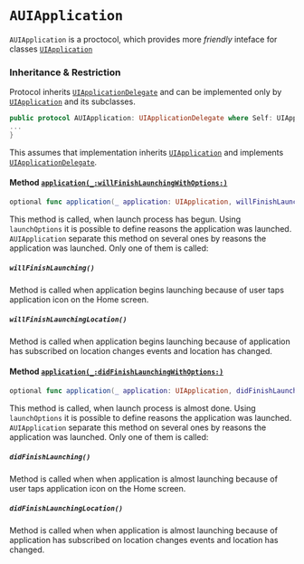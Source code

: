 # `AUIApplication`

`AUIApplication` is a proctocol, which provides more _friendly_ inteface for classes [`UIApplication`](https://developer.apple.com/documentation/uikit/uiapplication)

### Inheritance & Restriction

Protocol inherits [`UIApplicationDelegate`](https://developer.apple.com/documentation/uikit/uiapplicationdelegate) and can be implemented only by [`UIApplication`](https://developer.apple.com/documentation/uikit/uiapplication) and its subclasses. 

```swift
public protocol AUIApplication: UIApplicationDelegate where Self: UIApplication {
...
}
```

This assumes that implementation inherits [`UIApplication`](https://developer.apple.com/documentation/uikit/uiapplication) and implements [`UIApplicationDelegate`](https://developer.apple.com/documentation/uikit/uiapplicationdelegate).

#### Method [`application(_:willFinishLaunchingWithOptions:)`](https://developer.apple.com/documentation/uikit/uiapplicationdelegate/1623032-application)

```swift
optional func application(_ application: UIApplication, willFinishLaunchingWithOptions launchOptions: [UIApplication.LaunchOptionsKey: Any]? = nil) -> Bool
```

This method is called, when launch process has begun. Using `launchOptions` it is possible to define reasons the application was launched. `AUIApplication` separate this method on several ones by reasons the application was launched. Only one of them is called: 

##### `willFinishLaunching()`
Method is called when application begins launching because of user taps application icon on the Home screen.

##### `willFinishLaunchingLocation()`
Method is called when application begins launching because of application has subscribed on location changes events and location has changed.

#### Method [`application(_:didFinishLaunchingWithOptions:)`](https://developer.apple.com/documentation/uikit/uiapplicationdelegate/1622921-application)

```swift
optional func application(_ application: UIApplication, didFinishLaunchingWithOptions launchOptions: [UIApplication.LaunchOptionsKey: Any]? = nil) -> Bool
```
This method is called, when launch process is almost done. Using `launchOptions` it is possible to define reasons the application was launched. `AUIApplication` separate this method on several ones by reasons the application was launched. Only one of them is called: 

##### `didFinishLaunching()`
Method is called when when application is almost launching because of user taps application icon on the Home screen.

##### `didFinishLaunchingLocation()`
Method is called when when application is almost launching because of application has subscribed on location changes events and location has changed.
